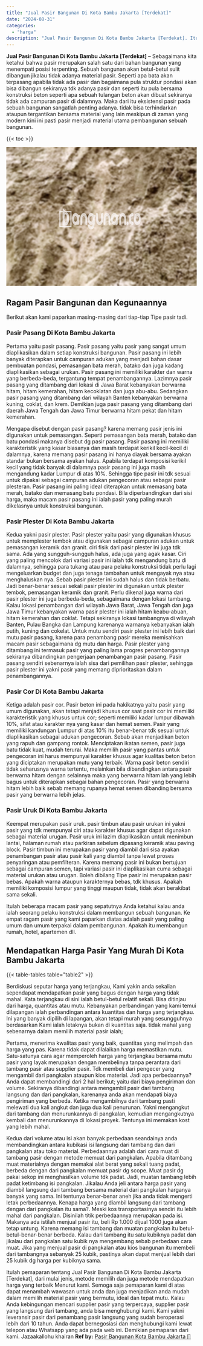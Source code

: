 ```yaml
---
title: "Jual Pasir Bangunan Di Kota Bambu Jakarta [Terdekat]"
date: "2024-08-31"
categories: 
  - "harga"
description: "Jual Pasir Bangunan Di Kota Bambu Jakarta [Terdekat]. Itulah pemaparan tentang Jual Pasir Bangunan Di Kota Bambu Jakarta [Terdekat], dari mulai jenis, meto..."
---
```


**Jual Pasir Bangunan Di Kota Bambu Jakarta \[Terdekat\]** – Sebagaimana kita ketahui bahwa pasir merupakan salah satu dari bahan bangunan yang menempati posisi terpenting. Sebuah bangunan akan betul-betul sulit dibangun jikalau tidak adanya material pasir. Seperti apa bata akan terpasang apabila tidak ada pasir dan bagaimana pula struktur pondasi akan bisa dibangun sekiranya tdk adanya pasir dan seperti itu pula bersama konstruksi beton seperti apa sebuah tulangan beton akan dibuat sekiranya tidak ada campuran pasir di dalamnya. Maka dari itu eksistensi pasir pada sebuah bangunan sangatlah penting adanya. tidak bisa terhindarkan ataupun tergantikan bersama material yang lain meskipun di zaman yang modern kini ini pasti pasir menjadi material utama pembangunan sebuah bangunan.

{{< toc >}}

![Jual Pasir Bangunan Di Kota Bambu Jakarta [Terdekat]](/images/jual-pasir-bangunan-35.png)

## Ragam Pasir Bangunan dan Kegunaannya

Berikut akan kami paparkan masing-masing dari tiap-tiap Tipe pasir tadi.

### Pasir Pasang Di Kota Bambu Jakarta

Pertama yaitu pasir pasang. Pasir pasang yaitu pasir yang sangat umum diaplikasikan dalam setiap konstruksi bangunan. Pasir pasang ini lebih banyak diterapkan untuk campuran adukan yang menjadi bahan dasar pembuatan pondasi, pemasangan bata merah, batako dan juga kadang diaplikasikan sebagai urukan. Pasir pasang ini memiliki karakter dan warna yang berbeda-beda, tergantung tempat penambangannya. Lazimnya pasir pasang yang ditambang dari lokasi di Jawa Barat kebanyakan berwarna hitam, hitam kemerahan, hitam kecoklatan dan juga abu-abu. Sedangkan pasir pasang yang ditambang dari wilayah Banten kebanyakan berwarna kuning, coklat, dan krem. Demikian juga pasir pasang yang ditambang dari daerah Jawa Tengah dan Jawa Timur berwarna hitam pekat dan hitam kemerahan.

Mengapa disebut dengan pasir pasang? karena memang pasir jenis ini digunakan untuk pemasangan. Seperti pemasangan bata merah, batako dan batu pondasi makanya disebut dg pasir pasang. Pasir pasang ini memiliki karakteristik yang kasar biasanya dan masih terdapat kerikil kecil-kecil di dalamnya, karena memang pasir pasang ini hanya diayak bersama ayakan standar bukan bersama ayakan halus. Apabila terdapat komposisi kerikil kecil yang tidak banyak di dalamnya pasir pasang ini juga masih mengandung kadar Lumpur di atas 10%. Sehingga tipe pasir ini tdk sesuai untuk dipakai sebagai campuran adukan pengecoran atau sebagai pasir plesteran. Pasir pasang ini paling ideal diterapkan untuk memasang bata merah, batako dan memasang batu pondasi. Bila diperbandingkan dari sisi harga, maka macam pasir pasang ini ialah pasir yang paling murah dikelasnya untuk konstruksi bangunan.

### Pasir Plester Di Kota Bambu Jakarta

Kedua yakni pasir plester. Pasir plester yaitu pasir yang digunakan khusus untuk memplester tembok atau digunakan sebagai campuran adukan untuk pemasangan keramik dan granit. ciri fisik dari pasir plester ini juga tdk sama. Ada yang sungguh-sungguh halus, ada juga yang agak kasar. Ciri yang paling mencolok dari variasi pasir ini ialah tdk mengandung batu di dalamnya, sehingga para tukang atau para pelaku konstruksi tidak perlu lagi mengeluarkan budget dan juga tenaga tambahan untuk mengayak nya atau menghaluskan nya. Sebab pasir plester ini sudah halus dan tidak berbatu. Jadi benar-benar sesuai sekali pasir plester ini digunakan untuk plester tembok, pemasangan keramik dan granit. Perlu dikenal juga warna dari pasir plester ini juga berbeda-beda, sebagaimana dengan lokasi tambang. Kalau lokasi penambangan dari wilayah Jawa Barat, Jawa Tengah dan juga Jawa Timur kebanyakan warna pasir plester ini ialah hitam keabu-abuan, hitam kemerahan dan coklat. Tetapi sekiranya lokasi tambangnya di wilayah Banten, Pulau Bangka dan Lampung karenanya warnanya kebanyakan ialah putih, kuning dan cokelat. Untuk mutu sendiri pasir plester ini lebih baik dari mutu pasir pasang, karena para penambang pasir mereka memisahkan macam pasir sebagaimana dg mutu dan harga. Pasir plester yang ditambang ini termasuk pasir yang paling lama progres penambangannya sekiranya dibandingkan pengerjaan penambangan pasir pasang. Pasir pasang sendiri sebenarnya ialah sisa dari pemilihan pasir plester, sehingga pasir plester ini yakni pasir yang memang diprioritaskan dalam penambangannya.

### Pasir Cor Di Kota Bambu Jakarta

Ketiga adalah pasir cor. Pasir beton ini pada hakikatnya yaitu pasir yang umum digunakan, akan tetapi menjadi khusus cor saat pasir cor ini memiliki karakteristik yang khusus untuk cor; seperti memiliki kadar lumpur dibawah 10%, sifat atau karakter nya yang kasar dan hemat semen. Pasir yang memiliki kandungan Lumpur di atas 10% itu benar-benar tdk sesuai untuk diaplikasikan sebagai adukan pengecoran. Sebab akan menjadikan beton yang rapuh dan gampang rontok. Menciptakan ikatan semen, pasir juga batu tidak kuat, mudah terurai. Maka memilih pasir yang pantas untuk pengecoran ini harus mempunyai karakter khusus agar kualitas beton beton yang diciptakan merupakan mutu yang terbaik. Warna pasir beton sendiri tidak seharusnya warna tertentu, melainkan bila dibandingkan antara pasir berwarna hitam dengan selainnya maka yang berwarna hitam lah yang lebih bagus untuk diterapkan sebagai bahan pengecoran. Pasir yang berwarna hitam lebih baik sebab memang rupanya hemat semen dibanding bersama pasir yang berwarna lebih jelas.

### Pasir Uruk Di Kota Bambu Jakarta

Keempat merupakan pasir uruk. pasir timbun atau pasir urukan ini yakni pasir yang tdk mempunyai ciri atau karakter khusus agar dapat digunakan sebagai material urugan. Pasir uruk ini lazim diaplikasikan untuk menimbun lantai, halaman rumah atau parkiran sebelum dipasang keramik atau paving block. Pasir timbun ini merupakan pasir yang diambil dari sisa ayakan penambangan pasir atau pasir kali yang diambil tanpa lewat proses penyaringan atau pemfilteran. Karena memang pasir ini bukan bertujuan sebagai campuran semen, tapi variasi pasir ini diaplikasikan cuma sebagai material urukan atau urugan. Boleh dibilang Tipe pasir ini merupakan pasir bebas. Apakah warna ataupun karakternya bebas, tdk khusus. Apakah memiliki komposisi lumpur yang tinggi maupun tidak, tidak akan berakibat sama sekali.

Itulah beberapa macam pasir yang sepatutnya Anda ketahui kalau anda ialah seorang pelaku konstruksi dalam membangun sebuah bangunan. Ke empat ragam pasir yang kami paparkan diatas adalah pasir yang paling umum dan umum terpakai dalam pembangunan. Apakah itu membangun rumah, hotel, apartemen dll.

## Mendapatkan Harga Pasir Yang Murah Di Kota Bambu Jakarta

{{< table-tables table="table2" >}}

Berdiskusi seputar harga yang terjangkau, Kami yakin anda sekalian sependapat mendapatkan pasir yang bagus dengan harga yang tidak mahal. Kata terjangkau di sini ialah betul-betul relatif sekali. Bisa ditinjau dari harga, quantitas atau mutu. Kebanyakan perbandingan yang kami temui dilapangan ialah perbandingan antara kuantitas dan harga yang terjangkau. Ini yang banyak dipilih di lapangan, akan tetapi murah yang sesungguhnya berdasarkan Kami ialah letaknya bukan di kuantitas saja. tidak mahal yang sebenarnya dalam memilih material pasir ialah;

Pertama, menerima kwalitas pasir yang baik, quantitas yang melimpah dan harga yang pas. Karena tidak dapat dilalaikan harga memastikan mutu. Satu-satunya cara agar memperoleh harga yang terjangkau bersama mutu pasir yang layak merupakan dengan membelinya tanpa perantara dari tambang pasir atau supplier pasir. Tdk membeli dari pengecer yang mengambil dari pangkalan ataupun kios material. Jadi apa perbedaannya? Anda dapat membandingi dari 2 hal berikut; yaitu dari biaya pengiriman dan volume. Sekiranya dibandingi antara mengambil pasir dari tambang langsung dan dari pangkalan, karenanya anda akan mendapati biaya pengiriman yang berbeda. Ketika mengambilnya dari tambang pasti melewati dua kali angkut dan juga dua kali penurunan. Yakni mengangkut dari tambang dan menurunkannya di pangkalan, kemudian mengangkutnya kembali dan menurunkannya di lokasi proyek. Tentunya ini memakan kost yang lebih mahal.

Kedua dari volume atau isi akan banyak perbedaan seandainya anda membandingkan antara kubikasi isi langsung dari tambang dan dari pangkalan atau toko material. Perbedaannya adalah dari cara muat di tambang pasir dengan metode memuat dari pangkalan. Apabila ditambang muat materialnya dengan memakai alat berat yang sekali tuang padat, berbeda dengan dari pangkalan memuat pasir dg scope. Muat pasir dg pakai sekop ini menghasilkan volume tdk padat. Jadi, muatan tambang lebih padat ketimbang isi pangkalan. Jikalau Anda jeli antara harga pasir yang diambil langsung dari tambang bersama material dari pangkalan harganya banyak yang sama. Ini tentunya benar-benar aneh jika anda tidak mengerti letak perbedaannya. Kenapa harga yang diambil langsung dari tambang dengan dari pangkalan itu sama?. Meski kos transportasinya sendiri itu lebih mahal dari pangkalan. Disinilah titik perbedaannya merupakan pada isi. Makanya ada istilah menjual pasir itu, beli Rp 1.000 dijual 1000 juga akan tetap untung. Karena memang isi tambang dan muatan pangkalan itu betul-betul-benar-benar berbeda. Kalau dari tambang itu satu kubiknya padat dan jikalau dari pangkalan satu kubik nya mengembang sebab perbedaan cara muat. Jika yang menjual pasir di pangkalan atau kios bangunan itu membeli dari tambangnya sebanyak 25 kubik, pastinya akan dapat menjual lebih dari 25 kubik dg harga per kubiknya sama.

Itulah pemaparan tentang Jual Pasir Bangunan Di Kota Bambu Jakarta \[Terdekat\], dari mulai jenis, metode memilih dan juga metode mendapatkan harga yang terbaik Menurut kami. Semoga saja pemaparan kami di atas dapat menambah wawasan untuk anda dan juga menjadikan anda mudah dalam memilih material pasir yang bermutu, ideal dan tepat mutu. Kalau Anda kebingungan mencari supplier pasir yang terpercaya, supplier pasir yang langsung dari tambang, anda bisa menghubungi kami. Kami yakni leveransir pasir dari penambang pasir langsung yang sudah beroperasi lebih dari 10 tahun. Anda dapat bernegosiasi dan menghubungi kami lewat telepon atau Whatsapp yang ada pada web ini. Demikian pemaparan dari kami. Jazaakallohu khairan
**Ref by:** [Pasir Bangunan Kota Bambu Jakarta []](https://id.wikipedia.org/wiki/Pasir)
